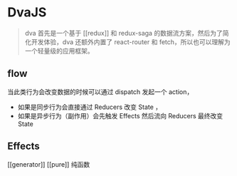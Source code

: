 # DvaJS
> dva 首先是一个基于 [[redux]] 和 redux-saga 的数据流方案，然后为了简化开发体验，dva 还额外内置了 react-router 和 fetch，所以也可以理解为一个轻量级的应用框架。

## flow
当此类行为会改变数据的时候可以通过 dispatch 发起一个 action，
- 如果是同步行为会直接通过 Reducers 改变 State ，
- 如果是异步行为（副作用）会先触发 Effects 然后流向 Reducers 最终改变 State


## Effects
[[generator]]
[[pure]] 纯函数